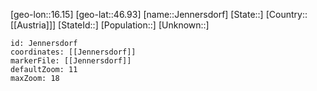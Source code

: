 ﻿---
location: [46.93,16.15]
mapzoom: [7,12] 
mapmarker: city 
type: City
tags:
- geo/City


SpocWebEntityId: 31186
isDeleted: false
confidential: public

---
[geo-lon::16.15]
[geo-lat::46.93]
[name::Jennersdorf]
[State::]
[Country::[[Austria]]]
[StateId::]
[Population::]
[Unknown::]


```leaflet
id: Jennersdorf
coordinates: [[Jennersdorf]]
markerFile: [[Jennersdorf]]
defaultZoom: 11 
maxZoom: 18
```
